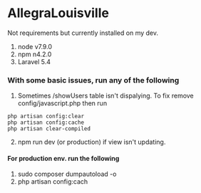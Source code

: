 # AllegraLouisville

Not requirements but currently installed on my dev.
1. node v7.9.0
2. npm n4.2.0
3. Laravel 5.4

### With some basic issues, run any of the following

1. Sometimes /showUsers table isn't dispalying. To fix remove config/javascript.php then run
```
php artisan config:clear
php artisan config:cache
php artisan clear-compiled
```
2. npm run dev (or production) if view isn't updating.


#### For production env. run the following

1. sudo composer dumpautoload -o
2. php artisan config:cach